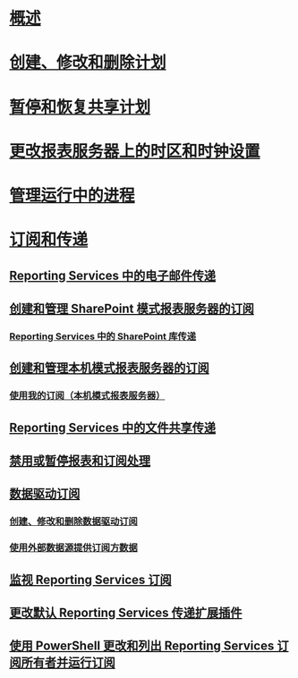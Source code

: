 # [概述](schedules.md)  
# [创建、修改和删除计划](create-modify-and-delete-schedules.md)  
# [暂停和恢复共享计划](pause-and-resume-shared-schedules.md)  
# [更改报表服务器上的时区和时钟设置](change-time-zones-and-clock-settings-on-a-report-server.md)  
# [管理运行中的进程](manage-a-running-process.md)  
# [订阅和传递](subscriptions-and-delivery-reporting-services.md)  
## [Reporting Services 中的电子邮件传递](e-mail-delivery-in-reporting-services.md)  
## [创建和管理 SharePoint 模式报表服务器的订阅](create-and-manage-subscriptions-for-sharepoint-mode-report-servers.md)  
### [Reporting Services 中的 SharePoint 库传递](sharepoint-library-delivery-in-reporting-services.md)  
## [创建和管理本机模式报表服务器的订阅](create-and-manage-subscriptions-for-native-mode-report-servers.md)  
### [使用我的订阅（本机模式报表服务器）](use-my-subscriptions-native-mode-report-server.md)  
## [Reporting Services 中的文件共享传递](file-share-delivery-in-reporting-services.md)  
## [禁用或暂停报表和订阅处理](disable-or-pause-report-and-subscription-processing.md)  
## [数据驱动订阅](data-driven-subscriptions.md)  
### [创建、修改和删除数据驱动订阅](create-modify-and-delete-data-driven-subscriptions.md)  
### [使用外部数据源提供订阅方数据](use-an-external-data-source-for-subscriber-data-data-driven-subscription.md)  
## [监视 Reporting Services 订阅](monitor-reporting-services-subscriptions.md)  
## [更改默认 Reporting Services 传递扩展插件](change-the-default-reporting-services-delivery-extension.md)  
## [使用 PowerShell 更改和列出 Reporting Services 订阅所有者并运行订阅](manage-subscription-owners-and-run-subscription-powershell.md)  
